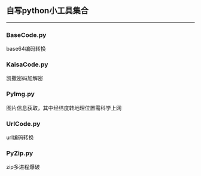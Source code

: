 ## 自写python小工具集合
-------------------------------------
### BaseCode.py
base64编码转换

### KaisaCode.py
凯撒密码加解密

### PyImg.py
图片信息获取，其中经纬度转地理位置需科学上网

### UrlCode.py
url编码转换

### PyZip.py
zip多进程爆破
